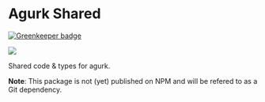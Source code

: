 # Agurk Shared

[![Greenkeeper badge](https://badges.greenkeeper.io/SimonMueller/agurk-shared.svg)](https://greenkeeper.io/)

![](https://github.com/SimonMueller/agurk-shared/workflows/Node%20CI/badge.svg)

Shared code & types for agurk.

**Note**: This package is not (yet) published on NPM and will be refered to as a Git dependency.
